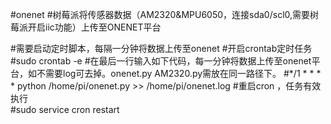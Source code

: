 #onenet
#树莓派将传感器数据（AM2320&MPU6050，连接sda0/scl0,需要树莓派开启iic功能）上传至ONENET平台


#需要启动定时脚本，每隔一分钟将数据上传至onenet
#开启crontab定时任务
#sudo crontab -e 
#在最后一行输入如下代码，每一分钟将数据上传至onenet平台，如不需要log可去掉。onenet.py AM2320.py需放在同一路径下。
#*/1 * * * * python /home/pi/onenet.py >> /home/pi/onenet.log
#重启cron ，任务有效执行  
#sudo service cron restart
